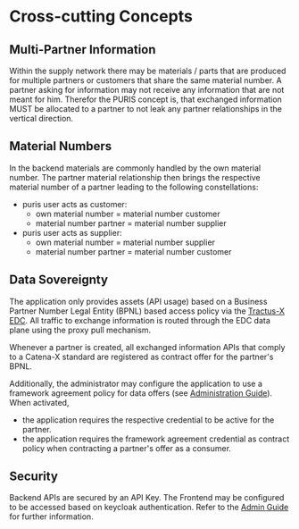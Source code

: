 # Cross-cutting Concepts

## Multi-Partner Information

Within the supply network there may be materials / parts that are produced for multiple partners or customers that
share the same material number.
A partner asking for information may not receive any information that are not meant for him. Therefor the PURIS concept
is, that exchanged information MUST be allocated to a partner to not leak any partner relationships in the vertical
direction.

## Material Numbers

In the backend materials are commonly handled by the own material number. The partner material relationship then brings
the respective material number of a partner leading to the following constellations:

- puris user acts as customer:
    - own material number = material number customer
    - material number partner = material number supplier
- puris user acts as supplier:
    - own material number = material number supplier
    - material number partner = material number customer

## Data Sovereignty

The application only provides assets (API usage) based on a Business Partner Number Legal Entity (BPNL) based access
policy via the [Tractus-X EDC](https://github.com/eclipse-tractusx/tractusx-edc). All traffic to exchange
information is routed through the EDC data plane using the proxy pull mechanism.

Whenever a partner is created, all exchanged information APIs that comply to a Catena-X standard are registered as
contract offer for the partner's BPNL.

Additionally, the administrator may configure the application to use a framework agreement policy for data offers (see
[Administration Guide](../adminGuide/Admin_Guide.md)). When activated,

- the application requires the respective credential to be active for the partner.
- the application requires the framework agreement credential as contract policy when contracting a partner's offer as a
  consumer.

## Security

Backend APIs are secured by an API Key. The Frontend may be configured to be accessed based on keycloak authentication.
Refer to the [Admin Guide](../adminGuide/Admin_Guide.md) for further information.
